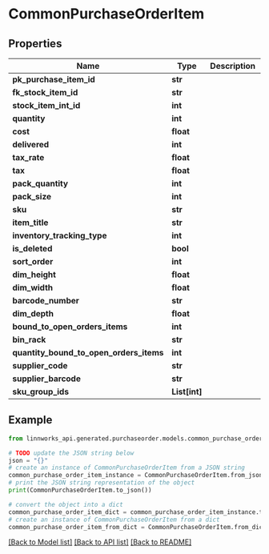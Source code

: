 # CommonPurchaseOrderItem


## Properties

Name | Type | Description | Notes
------------ | ------------- | ------------- | -------------
**pk_purchase_item_id** | **str** |  | [optional] 
**fk_stock_item_id** | **str** |  | [optional] 
**stock_item_int_id** | **int** |  | [optional] 
**quantity** | **int** |  | [optional] 
**cost** | **float** |  | [optional] 
**delivered** | **int** |  | [optional] 
**tax_rate** | **float** |  | [optional] 
**tax** | **float** |  | [optional] 
**pack_quantity** | **int** |  | [optional] 
**pack_size** | **int** |  | [optional] 
**sku** | **str** |  | [optional] 
**item_title** | **str** |  | [optional] 
**inventory_tracking_type** | **int** |  | [optional] 
**is_deleted** | **bool** |  | [optional] 
**sort_order** | **int** |  | [optional] 
**dim_height** | **float** |  | [optional] 
**dim_width** | **float** |  | [optional] 
**barcode_number** | **str** |  | [optional] 
**dim_depth** | **float** |  | [optional] 
**bound_to_open_orders_items** | **int** |  | [optional] 
**bin_rack** | **str** |  | [optional] 
**quantity_bound_to_open_orders_items** | **int** |  | [optional] 
**supplier_code** | **str** |  | [optional] 
**supplier_barcode** | **str** |  | [optional] 
**sku_group_ids** | **List[int]** |  | [optional] 

## Example

```python
from linnworks_api.generated.purchaseorder.models.common_purchase_order_item import CommonPurchaseOrderItem

# TODO update the JSON string below
json = "{}"
# create an instance of CommonPurchaseOrderItem from a JSON string
common_purchase_order_item_instance = CommonPurchaseOrderItem.from_json(json)
# print the JSON string representation of the object
print(CommonPurchaseOrderItem.to_json())

# convert the object into a dict
common_purchase_order_item_dict = common_purchase_order_item_instance.to_dict()
# create an instance of CommonPurchaseOrderItem from a dict
common_purchase_order_item_from_dict = CommonPurchaseOrderItem.from_dict(common_purchase_order_item_dict)
```
[[Back to Model list]](../README.md#documentation-for-models) [[Back to API list]](../README.md#documentation-for-api-endpoints) [[Back to README]](../README.md)


